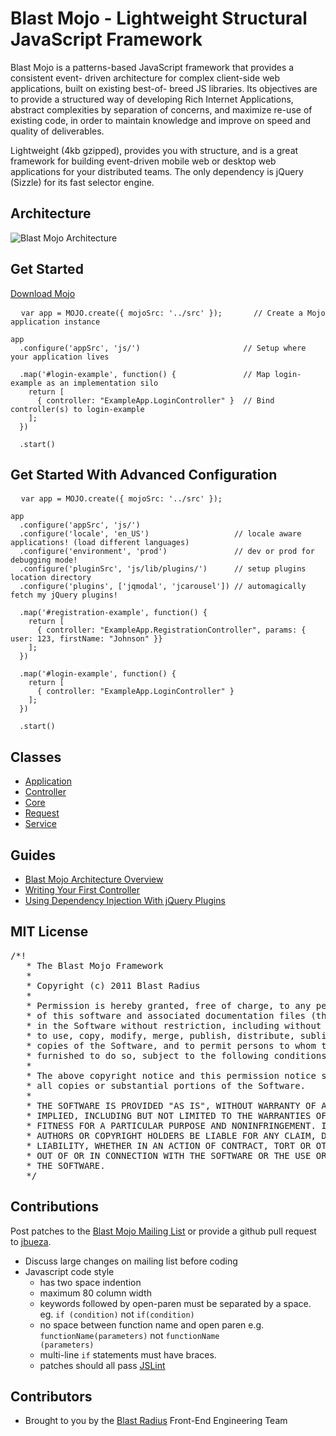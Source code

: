 # Blast Mojo - Lightweight Structural JavaScript Framework

Blast Mojo is a patterns-based JavaScript framework that provides a consistent event- driven architecture for complex client-side web applications, built on existing best-of- breed JS libraries. Its objectives are to provide a structured way of developing Rich Internet Applications, abstract complexities by separation of concerns, and maximize re-use of existing code, in order to maintain knowledge and improve on speed and quality of deliverables.

Lightweight (4kb gzipped), provides you with structure, and is a great framework for building event-driven mobile web or desktop web applications for your distributed teams. The only dependency is jQuery (Sizzle) for its fast selector engine.


## Architecture

![Blast Mojo Architecture](BlastMojo-NewArchitecture.png "Blast Mojo Architecture")


## Get Started

[Download Mojo](https://github.com/jbueza/blastmojo/zipball/v0.1.2-stable)

<pre>
  <code>var app = MOJO.create({ mojoSrc: '../src' });       // Create a Mojo application instance

app
  .configure('appSrc', 'js/')                       // Setup where your application lives
  
  .map('#login-example', function() {               // Map login-example as an implementation silo
    return [
      { controller: "ExampleApp.LoginController" }  // Bind controller(s) to login-example
    ];
  })

  .start()</code>
</pre>


## Get Started With Advanced Configuration

<pre>
  <code>var app = MOJO.create({ mojoSrc: '../src' });

app
  .configure('appSrc', 'js/')
  .configure('locale', 'en_US')                   // locale aware applications! (load different languages)
  .configure('environment', 'prod')               // dev or prod for debugging mode!
  .configure('pluginSrc', 'js/lib/plugins/')      // setup plugins location directory
  .configure('plugins', ['jqmodal', 'jcarousel']) // automagically fetch my jQuery plugins!

  .map('#registration-example', function() {
    return [
      { controller: "ExampleApp.RegistrationController", params: { user: 123, firstName: "Johnson" }}
    ];
  })

  .map('#login-example', function() {
    return [
      { controller: "ExampleApp.LoginController" }
    ];
  })

  .start()</code>
</pre>

## Classes

* [Application](Application.html "Blast Mojo: Application Class")
* [Controller](Controller.html "Blast Mojo: Controller Class")
* [Core](Core.html "Blast Mojo: Core Class")
* [Request](Request.html "Blast Mojo: Request Class")
* [Service](Service.html "Blast Mojo: Service Class")

## Guides

* [Blast Mojo Architecture Overview](#)
* [Writing Your First Controller](#)
* [Using Dependency Injection With jQuery Plugins](#)

## MIT License
<pre>/*!
   * The Blast Mojo Framework
   *
   * Copyright (c) 2011 Blast Radius
   * 
   * Permission is hereby granted, free of charge, to any person obtaining a copy
   * of this software and associated documentation files (the "Software"), to deal
   * in the Software without restriction, including without limitation the rights
   * to use, copy, modify, merge, publish, distribute, sublicense, and/or sell
   * copies of the Software, and to permit persons to whom the Software is
   * furnished to do so, subject to the following conditions:
   *
   * The above copyright notice and this permission notice shall be included in
   * all copies or substantial portions of the Software.
   *
   * THE SOFTWARE IS PROVIDED "AS IS", WITHOUT WARRANTY OF ANY KIND, EXPRESS OR
   * IMPLIED, INCLUDING BUT NOT LIMITED TO THE WARRANTIES OF MERCHANTABILITY,
   * FITNESS FOR A PARTICULAR PURPOSE AND NONINFRINGEMENT. IN NO EVENT SHALL THE
   * AUTHORS OR COPYRIGHT HOLDERS BE LIABLE FOR ANY CLAIM, DAMAGES OR OTHER
   * LIABILITY, WHETHER IN AN ACTION OF CONTRACT, TORT OR OTHERWISE, ARISING FROM,
   * OUT OF OR IN CONNECTION WITH THE SOFTWARE OR THE USE OR OTHER DEALINGS IN
   * THE SOFTWARE.
   */
</pre>

## Contributions

Post patches to the [Blast Mojo Mailing List](http://groups.google.com/group/blast-mojo) or provide a github pull request to [jbueza](https://github.com/jbueza/blastmojo).

* Discuss large changes on mailing list before coding
* Javascript code style
  * has two space indention
  * maximum 80 column width
  * keywords followed by open-paren must be separated by a space. eg. <code>if (condition)</code> not <code>if(condition)</code>
  * no space between function name and open paren e.g. <code>functionName(parameters)</code> not <code>functionName (parameters)</code>
  * multi-line <code>if</code> statements must have braces.
  * patches should all pass [JSLint](http://jslint.com)

## Contributors

* Brought to you by the [Blast Radius](http://www.blastradius.com) Front-End Engineering Team